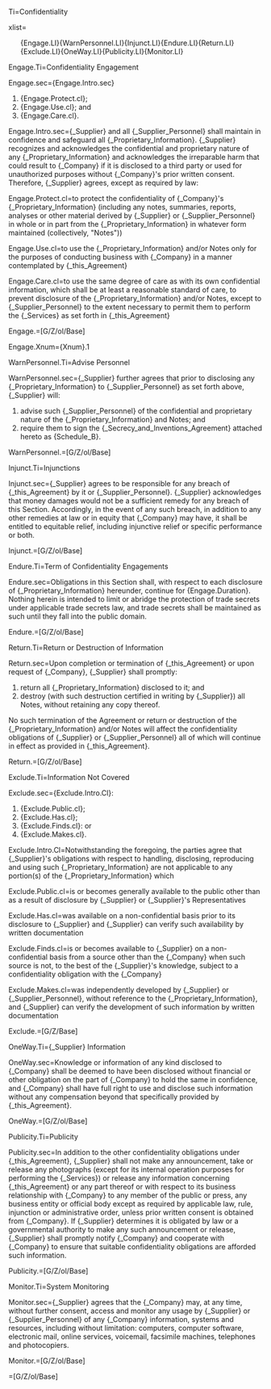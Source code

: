 Ti=Confidentiality

xlist=<ol>{Engage.LI}{WarnPersonnel.LI}{Injunct.LI}{Endure.LI}{Return.LI}{Exclude.LI}{OneWay.LI}{Publicity.LI}{Monitor.LI}</ol>

Engage.Ti=Confidentiality Engagement

Engage.sec={Engage.Intro.sec}<ol><li>{Engage.Protect.cl};</li><li>{Engage.Use.cl}; and</li><li>{Engage.Care.cl}.</li></ol>

Engage.Intro.sec={_Supplier} and all {_Supplier_Personnel} shall maintain in confidence and safeguard all {_Proprietary_Information}.  {_Supplier} recognizes and acknowledges the confidential and proprietary nature of any {_Proprietary_Information} and acknowledges the irreparable harm that could result to {_Company} if it is disclosed to a third party or used for unauthorized purposes without {_Company}'s prior written consent. Therefore, {_Supplier} agrees, except as required by law: 

Engage.Protect.cl=to protect the confidentiality of {_Company}'s {_Proprietary_Information} (including any notes, summaries, reports, analyses or other material derived by {_Supplier} or {_Supplier_Personnel} in whole or in part from the {_Proprietary_Information} in whatever form maintained (collectively, "Notes"))

Engage.Use.cl=to use the {_Proprietary_Information} and/or Notes only for the purposes of conducting business with {_Company} in a manner contemplated by {_this_Agreement}

Engage.Care.cl=to use the same degree of care as with its own confidential information, which shall be at least a reasonable standard of care, to prevent disclosure of the {_Proprietary_Information} and/or Notes, except to {_Supplier_Personnel} to the extent necessary to permit them to perform the {_Services} as set forth in {_this_Agreement}

Engage.=[G/Z/ol/Base]

Engage.Xnum={Xnum}.1

WarnPersonnel.Ti=Advise Personnel

WarnPersonnel.sec={_Supplier} further agrees that prior to disclosing any {_Proprietary_Information} to {_Supplier_Personnel} as set forth above, {_Supplier} will: <ol><li>advise such {_Supplier_Personnel} of the confidential and proprietary nature of the {_Proprietary_Information} and Notes; and</li><li>require them to sign the {_Secrecy_and_Inventions_Agreement} attached hereto as {Schedule_B}.</li></ol>

WarnPersonnel.=[G/Z/ol/Base]

Injunct.Ti=Injunctions

Injunct.sec={_Supplier} agrees to be responsible for any breach of {_this_Agreement} by it or {_Supplier_Personnel}. {_Supplier} acknowledges that money damages would not be a sufficient remedy for any breach of this Section. Accordingly, in the event of any such breach, in addition to any other remedies at law or in equity that {_Company} may have, it shall be entitled to equitable relief, including injunctive relief or specific performance or both.

Injunct.=[G/Z/ol/Base]

Endure.Ti=Term of Confidentiality Engagements

Endure.sec=Obligations in this Section shall, with respect to each disclosure of {_Proprietary_Information} hereunder, continue for {Engage.Duration}. Nothing herein is intended to limit or abridge the protection of trade secrets under applicable trade secrets law, and trade secrets shall be maintained as such until they fall into the public domain.

Endure.=[G/Z/ol/Base]

Return.Ti=Return or Destruction of Information

Return.sec=Upon completion or termination of {_this_Agreement} or upon request of {_Company}, {_Supplier} shall promptly: <ol><li>return all {_Proprietary_Information} disclosed to it; and</li><li>destroy (with such destruction certified in writing by {_Supplier}) all Notes, without retaining any copy thereof.</li></ol> No such termination of the Agreement or return or destruction of the {_Proprietary_Information} and/or Notes will affect the confidentiality obligations of {_Supplier} or {_Supplier_Personnel} all of which will continue in effect as provided in {_this_Agreement}.

Return.=[G/Z/ol/Base]

Exclude.Ti=Information Not Covered

Exclude.sec={Exclude.Intro.Cl}: <ol><li>{Exclude.Public.cl};</li><li>{Exclude.Has.cl};</li><li>{Exclude.Finds.cl}: or</li><li>{Exclude.Makes.cl}.</li></ol>

Exclude.Intro.Cl=Notwithstanding the foregoing, the parties agree that {_Supplier}'s obligations with respect to handling, disclosing, reproducing and using such {_Proprietary_Information} are not applicable to any portion(s) of the {_Proprietary_Information} which

Exclude.Public.cl=is or becomes generally available to the public other than as a result of disclosure by {_Supplier} or {_Supplier}'s Representatives

Exclude.Has.cl=was available on a non-confidential basis prior to its disclosure to {_Supplier} and {_Supplier} can verify such availability by written documentation

Exclude.Finds.cl=is or becomes available to {_Supplier} on a non-confidential basis from a source other than the {_Company} when such source is not, to the best of the {_Supplier}'s knowledge, subject to a confidentiality obligation with the {_Company}

Exclude.Makes.cl=was independently developed by {_Supplier} or {_Supplier_Personnel}, without reference to the {_Proprietary_Information}, and {_Supplier} can verify the development of such information by written documentation

Exclude.=[G/Z/Base]

OneWay.Ti={_Supplier} Information

OneWay.sec=Knowledge or information of any kind disclosed to {_Company} shall be deemed to have been disclosed without financial or other obligation on the part of {_Company} to hold the same in confidence, and {_Company} shall have full right to use and disclose such information without any compensation beyond that specifically provided by {_this_Agreement}.

OneWay.=[G/Z/ol/Base]

Publicity.Ti=Publicity

Publicity.sec=In addition to the other confidentiality obligations under {_this_Agreement}, {_Supplier} shall not make any announcement, take or release any photographs (except for its internal operation purposes for performing the {_Services}) or release any information concerning {_this_Agreement} or any part thereof or with respect to its business relationship with {_Company} to any member of the public or press, any business entity or official body except as required by applicable law, rule, injunction or administrative order, unless prior written consent is obtained from {_Company}. If {_Supplier} determines it is obligated by law or a governmental authority to make any such announcement or release, {_Supplier} shall promptly notify {_Company} and cooperate with {_Company} to ensure that suitable confidentiality obligations are afforded such information.

Publicity.=[G/Z/ol/Base]

Monitor.Ti=System Monitoring

Monitor.sec={_Supplier} agrees that the {_Company} may, at any time, without further consent, access and monitor any usage by {_Supplier} or {_Supplier_Personnel} of any {_Company} information, systems and resources, including without limitation: computers, computer software, electronic mail, online services, voicemail, facsimile machines, telephones and photocopiers.

Monitor.=[G/Z/ol/Base]
  
=[G/Z/ol/Base]
